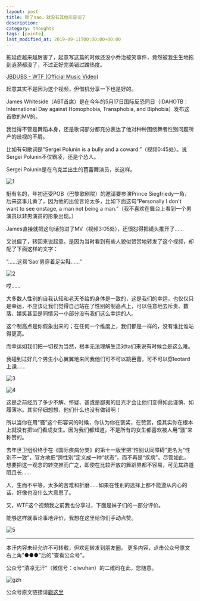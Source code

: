 ```yaml
---
layout: post
title: 除了sao，就没有其他形容词了  
description: 
category: thoughts
tags: [pointe]
last_modified_at: 2019-09-11T00:00:00+00:00
---
```


拖延症越来越厉害了，起意写这篇的时候还没小乔治被笑事件，竟然被我生生地拖到涟漪都没了，不过正好完美错过蹭热度。

[JBDUBS - WTF (Official Music Video)](https://www.youtube.com/watch?v=oQuRUNEKLBY)

起意其实不是因为这个视频，但借机分享一下也是好的。

James Whiteside（ABT首席）是在今年的5月17日国际反恐同日（IDAHOTB：International Day against Homophobia, Transphobia, and Biphobia）发布这首歌的MV的。

我觉得不管是舞蹈本身，还是歌词部分都充分表达了他对种种围绕舞者性别问题所产的歧视的不屑。

比如有句歌词是“Sergei Polunin is a bully and a coward.”（视频0:45处）。说Sergei Polunin不仅霸凌，还是个怂人。

Sergei Polunin是在乌克兰出生的芭蕾舞演员，长这样。

![1](/../assets/img/2019-09-10/D6i_gcDXkAAgyQU.jpg)

挺有名的，年初还受POB（巴黎歌剧院）的邀请要参演Prince Siegfriedy一角，后来这事儿黄了，因为他的出位言论太多，比如下面这句“Personally I don't want to see onstage, a man not being a man.”（我不喜欢在舞台上看到一个男演员以非男演员的形象出现。）

James直接就把这句话剪进了MV（视频3:05处），还很怼得把镜头推开了……

又说偏了，转回来说起意。是因为当时看到有些人貌似赞赏地转发了这个视频，却配了下面这样的文字：

“……这帮‘Sao’男穿着足尖鞋……”

![2](/../assets/img/2019-09-10/640.gif)

哎……

大多数人性别的自我认知和老天爷给的身体是一致的，这是我们的幸运，也仅仅只是幸运，不应该让我们觉得自己站在了性别的制高点上，可以任意地去斥责、数落、嬉笑甚至是同情另一小部分没有我们这么幸运的人。

这个制高点是你假象出来的；在任何一个维度上，我们都是一样的，没有谁比谁站得更高。

而幸运如我们把一切视为当然，根本无法理解生活对ta们来说有时候会是这么难。

我碰到过好几个男生小心翼翼地来问我他们可不可以跳芭蕾，可不可以穿leotard上课……

![3](/../assets/img/2019-09-10/1005019962.jpg)

![4](/../assets/img/2019-09-10/1777749778.jpg)

这是之前经历了多少不解、怀疑、甚或是鄙夷的目光才会让他们变得如此谨慎、如履薄冰。其实仔细想想，他们什么也没有做错啊！

所以当你在用“骚”这个形容词的时候，你认为你在褒奖，在赞赏，但其实你在根本上就没有把ta们看成女生。因为我们都知道，不是所有的女生都喜欢被人用“骚”来称赞的。

去年世卫组织终于在《国际疾病分类》的第十一版里把“性别认同障碍”更名为“性别不一致”，官方地把“跨性别”定义成一种“状态”，而不再是“疾病”。尽管如此，想要把这一观念的转变推而广之，即使在比较开放的舞蹈界都不容易，可见其路道阻且长……

人，生而不平等，太多的苦难和折磨……如果在性别的选择上都不能遵从内心的话，好像也没什么大意思了。

又，WTF这个视频我之前我也分享过，下面是妹子们的一部分评价。

能够这样就事论事地评价，我想在这里给你们手动点赞。

![5](/../assets/img/2019-09-10/310052441.jpg)

<hr>

本汗内容未经允许不可转载，但欢迎转发到朋友圈。
更多内容，点击公众号原文右上角"●●●"后的"查看公众号"。

公众号“清凉无汗”（微信号：qlwuhan）的二维码在此，您随意。

![gzh](/../assets/img/gzh.png)

公众号原文链接请[戳这里](https://mp.weixin.qq.com/s/hUkBjk7dIq-10wTmGrGvGw)